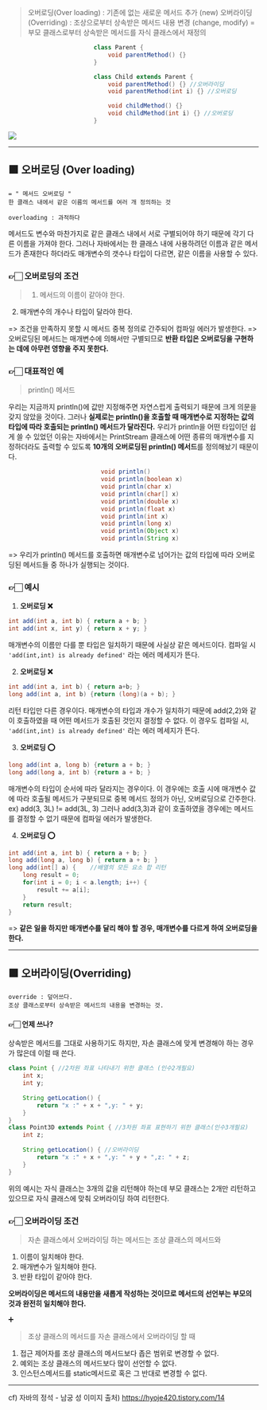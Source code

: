 > 오버로딩(Over loading) : 기존에 없는 새로운 메서드 추가 (new)
오버라이딩(Overriding) : 조상으로부터 상속받은 메서드 내용 변경 (change, modify) 
	= 부모 클래스로부터 상속받은 메서드를 자식 클래스에서 재정의

```java
                        class Parent {
                            void parentMethod() {}
                        }

                        class Child extends Parent {
                            void parentMethod() {} //오버라이딩
                            void parentMethod(int i) {} //오버로딩

                            void childMethod() {}
                            void childMethod(int i) {} //오버로딩
                        }
```
![](https://velog.velcdn.com/images/bokimy/post/b6e3c645-ce82-4ffc-9557-2a766d82a75d/image.png)

---
## 🟪 오버로딩 (Over loading)
	= " 메서드 오버로딩 "
    한 클래스 내에서 같은 이름의 메서드를 여러 개 정의하는 것
    
    overloading : 과적하다
메서드도 변수와 마찬가지로 같은 클래스 내에서 서로 구별되어야 하기 때문에 각기 다른 이름을 가져야 한다. 그러나 자바에서는 한 클래스 내에 사용하려던 이름과 같은 메서드가 존재한다 하더라도 매개변수의 갯수나 타입이 다르면, 같은 이름을 사용할 수 있다.

### 👉🏻 오버로딩의 조건 
> 1) 메서드의 이름이 같아야 한다.
2) 매개변수의 개수나 타입이 달라야 한다.

=> 조건을 만족하지 못할 시 메서드 중복 정의로 간주되어 컴파일 에러가 발생한다.
=> 오버로딩된 메서드는 매개변수에 의해서만 구별되므로 **반환 타입은 오버로딩을 구현하는 데에 아무런 영향을 주지 못한다.**

### 👉🏻 대표적인 예
> println() 메서드

우리는 지금까지 println()에 값만 지정해주면 자연스럽게 출력되기 때문에 크게 의문을 갖지 않았을 것이다.
그러나 **실제로는 println()을 호출할 때 매개변수로 지정하는 값의 타입에 따라 호출되는 println() 메서드가 달라진다.**
우리가 println을 어떤 타입이던 쉽게 쓸 수 있었던 이유는 
자바에서는 PrintStream 클래스에 어떤 종류의 매개변수를 지정하더라도 출력할 수 있도록 **10개의 오버로딩된 println() 메서드**를 정의해놨기 때문이다.

```java
                          void println()
                          void println(boolean x)
                          void println(char x)
                          void println(char[] x)
                          void println(double x)
                          void println(float x)
                          void println(int x)
                          void println(long x)
                          void println(Object x)
                          void println(String x)
```
=> 우리가 println() 메서드를 호출하면 매개변수로 넘어가는 값의 타입에 따라 오버로딩된 메서드들 중 하나가 실행되는 것이다.


### 👉🏻 예시

1) **오버로딩 ❌**
```java
int add(int a, int b) { return a + b; }
int add(int x, int y) { return x + y; }
```
매개변수의 이름만 다를 뿐 타입은 일치하기 때문에 사실상 같은 메서드이다.
컴파일 시 ``'add(int,int) is already defined'`` 라는 에러 메세지가 뜬다.

2) **오버로딩 ❌**
```java
int add(int a, int b) { return a+b; }
long add(int a, int b) {return (long)(a + b); }
```
리턴 타입만 다른 경우이다. 
매개변수의 타입과 개수가 일치하기 때문에 add(2,2)와 같이 호출하였을 때 어떤 메서드가 호출된 것인지 결정할 수 없다.
이 경우도 컴파일 시, ``'add(int,int) is already defined'`` 라는 에러 메세지가 뜬다.

3) **오버로딩 ⭕️**
```java
long add(int a, long b) {return a + b; }
long add(long a, int b) {return a + b; }
```
매개변수의 타입이 순서에 따라 달라지는 경우이다.
이 경우에는 호출 시에 매개변수 값에 따라 호출될 메서드가 구분되므로 중복 메서드 정의가 아닌, 오버로딩으로 간주한다.
ex) add(3, 3L) != add(3L, 3)
그러나 add(3,3)과 같이 호출하였을 경우에는 메서드를 결정할 수 없기 때문에 컴파일 에러가 발생한다.

4) **오버로딩 ⭕️**
```java
int add(int a, int b) { return a + b; }
long add(long a, long b) { return a + b; }
long add(int[] a) {    //배열의 모든 요소 합 리턴
	long result = 0;
    for(int i = 0; i < a.length; i++) {
    	result += a[i];
    }
    return result;
}
```
=> **같은 일을 하지만 매개변수를 달리 해야 할 경우, 매개변수를 다르게 하여 오버로딩을 한다.**

---
## 🟪 오버라이딩(Overriding)
	override : 덮어쓰다.
    조상 클래스로부터 상속받은 메서드의 내용을 변경하는 것.

#### 👉🏻 언제 쓰나?
상속받은 메서드를 그대로 사용하기도 하지만, 자손 클래스에 맞게 변경해야 하는 경우가 많은데 이럴 때 쓴다.

```java
class Point { //2차원 좌표 나타내기 위한 클래스 (인수2개필요)
	int x;
    int y;
    
    String getLocation() {
    	return "x :" + x + ",y: " + y;
    }
}
class Point3D extends Point { //3차원 좌표 표현하기 위한 클래스(인수3개필요)
	int z;
    
    String getLocation() { //오버라이딩
    	return "x :" + x + ",y: " + y + ",z: " + z;
    }
}
```
위의 예시는 자식 클래스는 3개의 값을 리턴해야 하는데 부모 클래스는 2개만 리턴하고 있으므로 자식 클래스에 맞춰 오버라이딩 하여 리턴한다.

### 👉🏻 오버라이딩 조건


> 자손 클래스에서 오버라이딩 하는 메서드는 조상 클래스의 메서드와
1) 이름이 일치해야 한다.
2) 매개변수가 일치해야 한다.
3) 반환 타입이 같아야 한다.

**오버라이딩은 메서드의 내용만을 새롭게 작성하는 것이므로 메서드의 선언부는 부모의 것과 완전히 일치해야 한다.**


➕
> 조상 클래스의 메서드를 자손 클래스에서 오버라이딩 할 때
1) 접근 제어자를 조상 클래스의 메서드보다 좁은 범위로 변경할 수 없다.
2) 예외는 조상 클래스의 메서드보다 많이 선언할 수 없다.
3) 인스턴스메서드를 static메서드로 혹은 그 반대로 변경할 수 없다.

---
cf) 
자바의 정석 - 남궁 성
이미지 출처)
https://hyoje420.tistory.com/14
